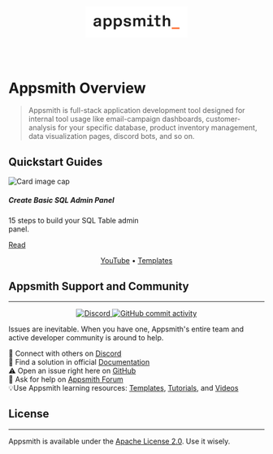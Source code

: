 
<h1 align="center">
  <br>
  <a href="https://www.appsmith.com"><img
      src="https://github.com/appsmithorg/appsmith/raw/release/static/appsmith_logo_white.png" alt="Appsmith"
      width="200"></a>
  <br>
</h1>

<br />

# Appsmith Overview

> Appsmith is full-stack application development tool designed for internal tool usage like email-campaign dashboards, customer-analysis for your specific database, product inventory management, data visualization pages, discord bots, and so on.

## Quickstart Guides

<div class="row p-0 justify-content-around">
  <div class="col-12 col-md-5 col-lg-4 mx-1 mx-md-4 mx-lg-0 my-3 my-lg-3">
    <div class="card" style="width: 18rem;">
      <img class="card-img-top" src="images/rh-machine-up.png" alt="Card image cap">
      <div class="card-body">
        <h5 class="card-title">Create Basic SQL Admin Panel</h5>
        <p class="card-text">15 steps to build your SQL Table admin panel.</p>
        <a href="/#/guides/sql-admin-panel" class="btn btn-primary">Read</a>
      </div>
    </div>
  </div>

</div>

<p align="center">
  <a href="https://www.youtube.com/appsmith">YouTube</a> •
  <a
    href="https://www.appsmith.com/templates?utm_source=github&utm_medium=organic&utm_campaign=readme&utm_content=top">Templates</a>
</p>

## Appsmith Support and Community
<hr/>

<p align="center">
  <a href="https://discord.gg/rBTTVJp">
    <img alt="Discord"
      src="https://img.shields.io/discord/725602949748752515?color=5865F2&label=Discord&style=for-the-badge" />
  </a>

  <a href="https://github.com/appsmithorg/appsmith/releases">
    <img alt="GitHub commit activity"
      src="https://img.shields.io/github/commit-activity/m/appsmithorg/appsmith?color=00FF0&style=for-the-badge">
  </a>
</p>

Issues are inevitable. When you have one, Appsmith's entire team and active developer community is around to help.<br>

💬 Connect with others on [Discord](https://discord.gg/rBTTVJp)<br>
📄 Find a solution in official [Documentation](https://docs.appsmith.com?utm_source=github&utm_medium=organic&utm_campaign=readme)<br>
⚠️ Open an issue right here on [GitHub](https://github.com/appsmithorg/appsmith/issues/new/choose)<br>
👾 Ask for help on [Appsmith Forum](https://community.appsmith.com)<br>
💡Use Appsmith learning resources: [Templates](https://www.appsmith.com/templates?utm_source=github&utm_medium=organic&utm_campaign=readme&utm_content=support), [Tutorials](https://www.appsmith.com/blog-categories/tutorial?utm_source=github&utm_medium=organic&utm_campaign=readme), and [Videos](https://www.youtube.com/appsmith)<br>


## License
<hr/>

Appsmith is available under the [Apache License 2.0](https://github.com/appsmithorg/appsmith/blob/release/LICENSE). Use it wisely.